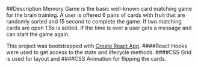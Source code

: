 ##Description
Memory Game is the basic well-known card matching game for the brain training.
A user is offered 6 pairs of cards with fruit that are randomly sorted and 15 second to complete the game. 
If two matching cards are open 1.5s is added. 
If the time is over a user gets a message and can start the game again. 

This project was bootstrapped with [Create React App](https://github.com/facebook/create-react-app).
####React Hooks were used to get access to the state and lifecycle methods.
####CSS Grid is used for layout and ####CSS Animation for flipping the cards. 

